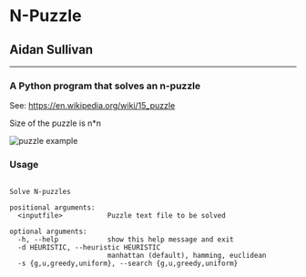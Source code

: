 # N-Puzzle
## Aidan Sullivan
________________________

### A Python program that solves an n-puzzle
See: https://en.wikipedia.org/wiki/15_puzzle

Size of the puzzle is n*n

![puzzle example](resources/npuzzle.PNG)

### Usage
```usage: npuzzle [-h] [-d HEURISTIC] [-s {g,u,greedy,uniform}] <inputfile>

Solve N-puzzles

positional arguments:
  <inputfile>           Puzzle text file to be solved

optional arguments:
  -h, --help            show this help message and exit
  -d HEURISTIC, --heuristic HEURISTIC
                        manhattan (default), hamming, euclidean
  -s {g,u,greedy,uniform}, --search {g,u,greedy,uniform}

